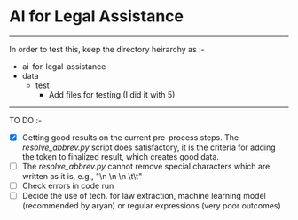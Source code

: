 # AI for Legal Assistance
___

In order to test this, keep the directory heirarchy as :-
* ai-for-legal-assistance
* data
	* test
		* Add files for testing (I did it with 5)

___

TO DO :-
- [x] Getting good results on the current pre-process steps. The *resolve_abbrev.py* script does satisfactory, it is the criteria for adding the token to finalized result, which creates good data.
- [ ] The *resolve_abbrev.py* cannot remove special characters which are written as it is, e.g., "\n \n \n \t\t"
- [ ] Check errors in code run
- [ ] Decide the use of tech. for law extraction, machine learning model (recommended by aryan) or regular expressions (very poor outcomes)